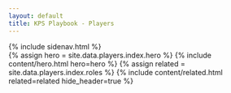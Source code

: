```yaml
---
layout: default
title: KPS Playbook - Players
---
```

<div class="container mt-5">
  <!-- .row -->
  <div class="row">
    {% include sidenav.html %}
    <!-- .main -->
    <main role="main" class="col-md-9">
      <!-- hero -->
      {% assign hero = site.data.players.index.hero %}
      {% include content/hero.html hero=hero %}
      <!-- /.hero -->
      <!-- .tiles -->
      {% assign related = site.data.players.index.roles %}
      {% include content/related.html related=related hide_header=true %}
      <!-- /.tiles -->
    </main>
    <!-- /.main -->
  </div>
  <!-- /.row -->
</div>